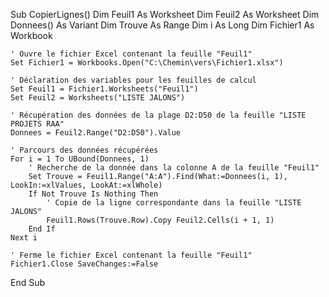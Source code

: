 Sub CopierLignes()
    Dim Feuil1 As Worksheet
    Dim Feuil2 As Worksheet
    Dim Donnees() As Variant
    Dim Trouve As Range
    Dim i As Long
    Dim Fichier1 As Workbook
    
    ' Ouvre le fichier Excel contenant la feuille "Feuil1"
    Set Fichier1 = Workbooks.Open("C:\Chemin\vers\Fichier1.xlsx")
    
    ' Déclaration des variables pour les feuilles de calcul
    Set Feuil1 = Fichier1.Worksheets("Feuil1")
    Set Feuil2 = Worksheets("LISTE JALONS")
    
    ' Récupération des données de la plage D2:D50 de la feuille "LISTE PROJETS RAA"
    Donnees = Feuil2.Range("D2:D50").Value
    
    ' Parcours des données récupérées
    For i = 1 To UBound(Donnees, 1)
        ' Recherche de la donnée dans la colonne A de la feuille "Feuil1"
        Set Trouve = Feuil1.Range("A:A").Find(What:=Donnees(i, 1), LookIn:=xlValues, LookAt:=xlWhole)
        If Not Trouve Is Nothing Then
            ' Copie de la ligne correspondante dans la feuille "LISTE JALONS"
            Feuil1.Rows(Trouve.Row).Copy Feuil2.Cells(i + 1, 1)
        End If
    Next i
    
    ' Ferme le fichier Excel contenant la feuille "Feuil1"
    Fichier1.Close SaveChanges:=False
End Sub
